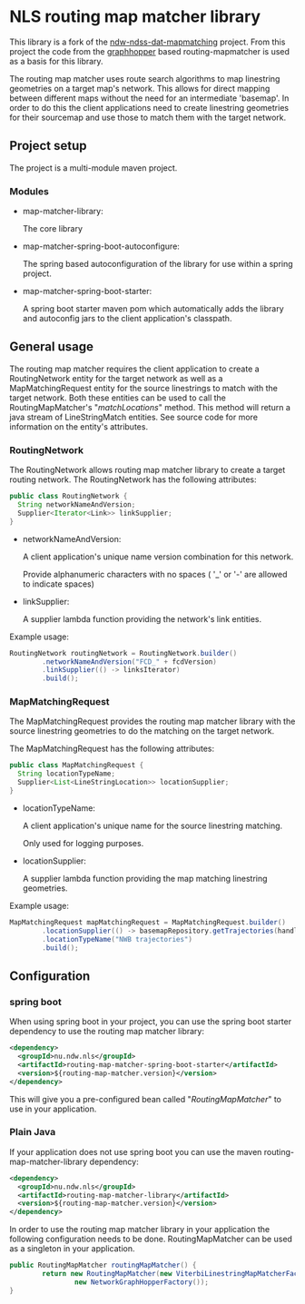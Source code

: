 # NLS routing map matcher library

This library is a fork of the [ndw-ndss-dat-mapmatching](https://dev.azure.com/ndwnu/CBM/_git/ndw-ndss-dat-mapmatching)
project. From this project the code from the [graphhopper](https://www.graphhopper.com/) based routing-mapmatcher is
used as a basis for this library.

The routing map matcher uses route search algorithms to map linestring geometries on a target map's network. This allows
for direct mapping between different maps without the need for an intermediate 'basemap'. In order to do this the client
applications need to create linestring geometries for their sourcemap and use those to match them with the target
network.

## Project setup

The project is a multi-module maven project.

### Modules

- map-matcher-library:

  The core library


- map-matcher-spring-boot-autoconfigure:

  The spring based autoconfiguration of the library for use within a spring project.


- map-matcher-spring-boot-starter:

  A spring boot starter maven pom which automatically adds the library and autoconfig jars to the client application's
  classpath.

## General usage

The routing map matcher requires the client application to create a RoutingNetwork entity for the target network as well
as a MapMatchingRequest entity for the source linestrings to match with the target network. Both these entities can be
used to call the RoutingMapMatcher's
"*matchLocations*" method. This method will return a java stream of LineStringMatch entities. See source code for more
information on the entity's attributes.

### RoutingNetwork

The RoutingNetwork allows routing map matcher library to create a target routing network. The RoutingNetwork has the
following attributes:

```java
public class RoutingNetwork {
  String networkNameAndVersion;
  Supplier<Iterator<Link>> linkSupplier;
}
```

* networkNameAndVersion:

  A client application's unique name version combination for this network.

  Provide alphanumeric characters with no spaces ( '_' or '-' are allowed to indicate spaces)


* linkSupplier:

  A supplier lambda function providing the network's link entities.

Example usage:

```java 
RoutingNetwork routingNetwork = RoutingNetwork.builder()
        .networkNameAndVersion("FCD_" + fcdVersion)
        .linkSupplier(() -> linksIterator)
        .build();
```

### MapMatchingRequest

The MapMatchingRequest provides the routing map matcher library with the source linestring geometries to do the matching
on the target network.

The MapMatchingRequest has the following attributes:

```java
public class MapMatchingRequest {
  String locationTypeName;
  Supplier<List<LineStringLocation>> locationSupplier;
}
```

* locationTypeName:

  A client application's unique name for the source linestring matching.

  Only used for logging purposes.


* locationSupplier:

  A supplier lambda function providing the map matching linestring geometries.

Example usage:

```java
MapMatchingRequest mapMatchingRequest = MapMatchingRequest.builder()
        .locationSupplier(() -> basemapRepository.getTrajectories(handle, nwbVersion, fcdVersion))
        .locationTypeName("NWB trajectories")
        .build();
```

## Configuration

### spring boot

When using spring boot in your project, you can use the spring boot starter dependency to use the routing map matcher
library:

```xml
<dependency>
  <groupId>nu.ndw.nls</groupId>
  <artifactId>routing-map-matcher-spring-boot-starter</artifactId>
  <version>${routing-map-matcher.version}</version>
</dependency>
```

This will give you a pre-configured bean called "*RoutingMapMatcher*" to use in your application.

### Plain Java

If your application does not use spring boot you can use the maven routing-map-matcher-library dependency:

```xml
<dependency>
  <groupId>nu.ndw.nls</groupId>
  <artifactId>routing-map-matcher-library</artifactId>
  <version>${routing-map-matcher.version}</version>
</dependency>
```

In order to use the routing map matcher library in your application the following configuration needs to be done.
RoutingMapMatcher can be used as a singleton in your application.

```java
public RoutingMapMatcher routingMapMatcher() {
        return new RoutingMapMatcher(new ViterbiLinestringMapMatcherFactory(
                new NetworkGraphHopperFactory());
}
```
